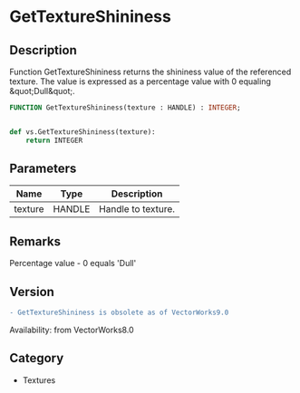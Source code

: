 # GetTextureShininess

## Description
Function GetTextureShininess returns the shininess value of the referenced texture. The value is expressed as a percentage value with 0 equaling &amp;quot;Dull&amp;quot;.

```pascal
FUNCTION GetTextureShininess(texture : HANDLE) : INTEGER;
```

```python

def vs.GetTextureShininess(texture):
    return INTEGER
```

## Parameters
|Name|Type|Description|
|---|---|---|
|texture|HANDLE|Handle to texture.|

## Remarks
Percentage value - 0 equals 'Dull'

## Version
```diff
- GetTextureShininess is obsolete as of VectorWorks9.0
```

Availability: from VectorWorks8.0
## Category
* Textures

